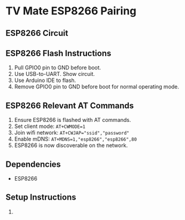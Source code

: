 # TV Mate ESP8266 Pairing

## ESP8266 Circuit

## ESP8266 Flash Instructions

1. Pull GPIO0 pin to GND before boot.
1. Use USB-to-UART. Show circuit.
1. Use Arduino IDE to flash.
1. Remove GPIO0 pin to GND before boot for normal operating mode.

## ESP8266 Relevant AT Commands

1. Ensure ESP8266 is flashed with AT commands.
1. Set client mode: `AT+CWMODE=1`
1. Join wifi network: `AT+CWJAP="ssid","password"`
1. Enable mDNS: `AT+MDNS=1,"esp8266","esp8266",80`
1. ESP8266 is now discoverable on the network.

## Dependencies

- ESP8266

## Setup Instructions

1. 